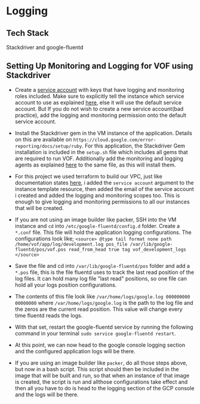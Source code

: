 # Logging

## Tech Stack
Stackdriver and google-fluentd

## Setting Up Monitoring and Logging for VOF using Stackdriver

- Create a [service account](https://cloud.google.com/compute/docs/access/create-enable-service-accounts-for-instances) with keys that have logging and monitoring roles included. Make sure to explicitly tell the instance which service account to use as explained [here](https://cloud.google.com/compute/docs/access/create-enable-service-accounts-for-instances), else it will use the default service account. But If you do not wish to create a new service account(bad practice), add the logging and monitoring permission onto the default service account.

- Install the Stackdriver gem in the VM instance of the application. Details on this are available on `https://cloud.google.com/error-reporting/docs/setup/ruby`. For this application, the Stackdriver Gem installation is included in the `setup.sh` file which includes all gems that are required to run VOF. Additionally add the monitoring and logging agents as explained [here](https://cloud.google.com/monitoring/agent/install-agent) to the same file, as this will install them.

- For this project we used terraform to build our VPC, just like documentation states [here](https://www.terraform.io/docs/providers/google/r/compute_instance.html), i added the `service account` argument to the instance template resource, then added the email of the service account i created and added the logging and monitoring scopes too. This is enough to give logging and monitoring permissions to all our instances that will be created.

- If you are not using an image builder like packer, SSH into the VM instance and `cd` into `/etc/google-fluentd/config.d` folder. Create a `*.conf` file. This file will hold the application logging configurations. The configurations look like;
               `<source>
    @type tail
                    format none
                    path /home/vof/app/log/development.log
                    pos_file /var/lib/google-fluentd/pos/vof.pos
                    read_from_head true
                    tag vof_development_logs
                </source>`
		
- Save the file and cd into `/var/lib/google-fluentd/pos` folder and add a `*.pos` file, this is the file fluentd uses to track the last read position of the log files. It can hold many log file "last read" positions, so one file can hold all your logs position configurations.

- The contents of this file look like `/var/home/logs/google.log 000000000 00000000` where  `/var/home/logs/google.log` is the path to the log file and the zeros are the current read position. This value will change every time fluentd reads the logs.

- With that set, restart the google-fluentd service by running the following command in your terminal `sudo service google-fluentd restart`.

- At this point, we can now head to the google console logging section and the configured application logs will be there.

- If you are using an image builder like `packer`, do all those steps above, but now in a bash script. This script should then be included in the image that will be built and run, so that when an instance of that image is created, the script is run and allthose configurations take effect and then all you have to do is head to the logging section of the GCP console and the logs will be there.




